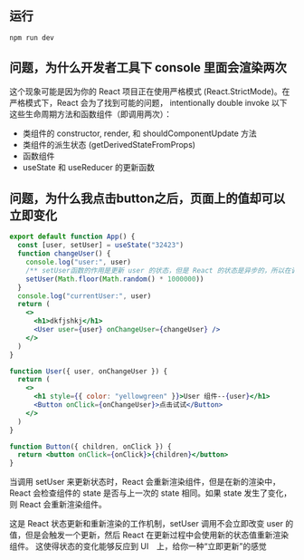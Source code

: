 ## 运行

    npm run dev

## 问题，为什么开发者工具下 console 里面会渲染两次

这个现象可能是因为你的 React 项目正在使用严格模式 (React.StrictMode)。在严格模式下，React 会为了找到可能的问题， intentionally double invoke 以下这些生命周期方法和函数组件（即调用两次）：

- 类组件的 constructor, render, 和 shouldComponentUpdate 方法
- 类组件的派生状态 (getDerivedStateFromProps)
- 函数组件
- useState 和 useReducer 的更新函数

## 问题，为什么我点击button之后，页面上的值却可以立即变化
```jsx
export default function App() {
  const [user, setUser] = useState("32423")
  function changeUser() {
    console.log("user:", user)
    /** setUser函数的作用是更新 user 的状态，但是 React 的状态是异步的，所以在调用 setUser 之后，user 的值不会立即更新 */
    setUser(Math.floor(Math.random() * 1000000))
  }
  console.log("currentUser:", user)
  return (
    <>
      <h1>dkfjshkj</h1>
      <User user={user} onChangeUser={changeUser} />
    </>
  )
}

function User({ user, onChangeUser }) {
  return (
    <>
      <h1 style={{ color: "yellowgreen" }}>User 组件--{user}</h1>
      <Button onClick={onChangeUser}>点击试试</Button>
    </>
  )
}

function Button({ children, onClick }) {　
  return <button onClick={onClick}>{children}</button>
}
```


当调用 setUser 来更新状态时，React 会重新渲染组件，但是在新的渲染中，React 会检查组件的 state 是否与上一次的 state 相同。如果 state 发生了变化，则 React 会重新渲染组件。

这是 React 状态更新和重新渲染的工作机制，setUser 调用不会立即改变 user 的值，但是会触发一个更新，然后 React 在更新过程中会使用新的状态值重新渲染组件。 这使得状态的变化能够反应到 UI　上，给你一种“立即更新”的感觉